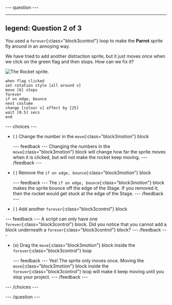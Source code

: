 --- question ---

---
legend: Question 2 of 3
---

You used a `forever`{:class="block3control"} loop to make the **Parrot** sprite fly around in an annoying way. 

We have tried to add another distraction sprite, but it just moves once when we click on the green flag and then stops. How can we fix it?

![The Rocket sprite.](images/rocket-sprite.png)

```blocks3
when flag clicked
set rotation style [all around v] 
move [6] steps 
forever 
if on edge, bounce 
next costume 
change [colour v] effect by [25] 
wait [0.5] secs 
end
```

--- choices ---

- ( ) Change the number in the `move`{:class="block3motion"} block

  --- feedback ---
Changing the numbers in the `move`{:class="block3motion"} block will change how far the sprite moves when it is clicked, but will not make the rocket keep moving.
  --- /feedback ---

- ( ) Remove the `if on edge, bounce`{:class="block3motion"} block

  --- feedback ---
The `if on edge, bounce`{:class="block3motion"} block makes the sprite bounce off the edge of the Stage. If you removed it, then the rocket would get stuck at the edge of the Stage.
  --- /feedback ---

- ( ) Add another `forever`{:class="block3control"} block

--- feedback ---
A script can only have one `forever`{:class="block3control"} block. Did you notice that you cannot add a block underneath a `forever`{:class="block3control"} block?
--- /feedback ---

- (x) Drag the `move`{:class="block3motion"} block inside the `forever`{:class="block3control"} loop

  --- feedback ---
  Yes! The sprite only moves once. Moving the `move`{:class="block3motion"} block inside the `forever`{:class="block3control"} loop will make it keep moving until you stop your project.
  --- /feedback ---

--- /choices ---

--- /question ---